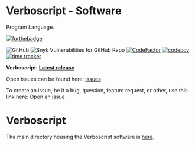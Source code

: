 # Verboscript - Software
Program Language.

[![forthebadge](https://forthebadge.com/images/badges/made-with-python.svg)](https://forthebadge.com)

![GitHub](https://img.shields.io/github/license/Skiylia-Lang/Verboscript)
![Snyk Vulnerabilities for GitHub Repo](https://img.shields.io/snyk/vulnerabilities/github/Skiylia-Lang/Verboscript)
[![CodeFactor](https://www.codefactor.io/repository/github/skiylia-lang/Verboscript/badge)](https://www.codefactor.io/repository/github/skiylia-lang/Verboscript)
[![codecov](https://codecov.io/gh/Skiylia-Lang/Verboscript/branch/main/graph/badge.svg?token=DRJ67ZQA7M)](https://codecov.io/gh/Skiylia-Lang/Verboscript)
[![time tracker](https://wakatime.com/badge/github/Skiylia-Lang/Verboscript.svg?style=flat-square)](https://wakatime.com/badge/github/Skiylia-Lang/Verboscript)

**Verboscript: [Latest release](../../releases)**

Open issues can be found here: [issues](../../issues)

To create an issue, be it a bug, question, feature request, or other, use this link here: [Open an issue](../../issues/new/choose)

# Verboscript

The main directory housing the Verboscript software is [here](../../tree/main/Verboscript).
